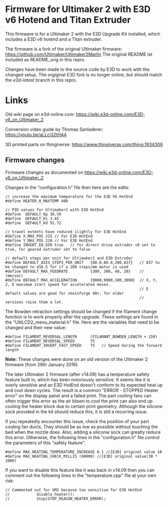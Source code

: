 # Firmware for Ultimaker 2 with E3D v6 Hotend and Titan Extruder

This firmware is for a Ultimaker 2 with the E3D Upgrade Kit installed, which includes a E3D v6 hotend and a Titan extruder.

The firmware is a fork of the original Ultimaker firmware:
https://github.com/Ultimaker/Ultimaker2Marlin
The original README ist included as README_orig in this repro.

Changes have been made to the source code by E3D to work with the changed setup.
The orgiginal E3D fork is no longer online, but should match the *e3d-latest* branch in this repro.

# Links

Old wiki page on e3d-online.com: https://wiki.e3d-online.com/E3D-v6_on_Ultimaker_2

Conversion video guide by Thomas Sanladerer: https://youtu.be/aLLci32tHA4

3D printed parts on thingiverse: https://www.thingiverse.com/thing:1934309

## Firmware changes

Firmware changes as documented on https://wiki.e3d-online.com/E3D-v6_on_Ultimaker_2

Changes in the "configuration.h" file then here are the edits:

    // increase the maximum temperature for the E3D V6 HotEnd
    #define HEATER_0_MAXTEMP 400
    
    // PID values for Ultimaker2 with E3D HotEnd
    #define  DEFAULT_Kp 36.59
    #define  DEFAULT_Ki 3.65
    #define  DEFAULT_Kd 91.72
    
    // travel extents have reduced slightly for E3D HotEnd
    #define X_MAX_POS 215 // For E3D HotEnd
    #define Y_MAX_POS 210 // For E3D HotEnd
    #define INVERT_E0_DIR true   // for direct drive extruder v9 set to true, for geared extruder set to false
    
    // default steps per unit for Ultimaker2 and E3D Extruder
    #define DEFAULT_AXIS_STEPS_PER_UNIT   {80.0,80.0,200,837}   // 837 to be changed to 418.5 for if a 200 steps/mm motor is used
    #define DEFAULT_MAX_FEEDRATE          {300, 300, 40, 20}    // (mm/sec)
    #define DEFAULT_MAX_ACCELERATION      {9000,9000,100,3000}  // X, Y, Z, E maximum start speed for accelerated moves. 
                                                                // E default values are good for skeinforge 40+, for older 
                                                                // versions raise them a lot.

The Bowden retraction settings should be changed if the filament change function is to work properly after the upgrade. These settings are found in the "UltiLCD2_menu_material.h" file. Here are the variables that need to be changed and their new value:

    #define FILAMENT_REVERSAL_LENGTH      (FILAMANT_BOWDEN_LENGTH + 150)
    #define FILAMENT_REVERSAL_SPEED       75
    #define FILAMENT_INSERT_FAST_SPEED    75   // Speed during the forward length

**Note:** These changes were done on an old version of the Ultimaker 2 firmware (from 29th January 2016).

The later Ultimaker 2 firmware (after v14.09) has a temperature safety feature built in, which has been notoriously sensitive. It seems like it is overly sensitive and an E3D HotEnd doesn't conform to its expected heat up and cool down cycles. The result is a common "ERROR - STOPPED Heater error" on the display panel and a failed print. The part cooling fans can often trigger this error as the air blown to cool the print can also end up cooling the heater block due to certain print geometry. Although the silicone sock provided in the kit should reduce this, it is still a recurring issue.

If you repeatedly encounter this issue, check the position of your part cooling fan ducts. They should be as low as possible without touching the bed when the nozzle does. Also, adding a siliconw sock can greatly reduce this error. Otherwise, the following lines in the "configuration.h" file control the parameters of this "safety feature".

    #define MAX_HEATING_TEMPERATURE_INCREASE 0.1 //[E3D] original value 10
    #define MAX_HEATING_CHECK_MILLIS (90000) //[E3D] original value(30 * 1000)

If you want to disable this feature like it was back in v14.09 then you can comment out the following lines in the "temperature.cpp" file at your own risk:

    // Commented out for UM2 because too sensitive for E3D HotEnd           
    //            disable_heater();
    //            Stop(STOP_REASON_HEATER_ERROR);

